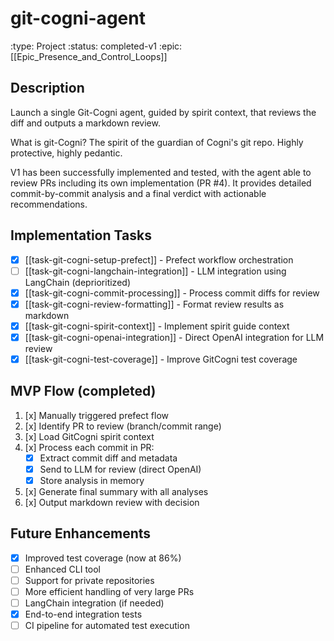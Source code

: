 # git-cogni-agent
:type: Project
:status: completed-v1
:epic: [[Epic_Presence_and_Control_Loops]]

## Description
Launch a single Git-Cogni agent, guided by spirit context, that reviews the diff and outputs a markdown review.

What is git-Cogni? The spirit of the guardian of Cogni's git repo. Highly protective, highly pedantic.

V1 has been successfully implemented and tested, with the agent able to review PRs including its own implementation (PR #4). It provides detailed commit-by-commit analysis and a final verdict with actionable recommendations.

## Implementation Tasks
- [x] [[task-git-cogni-setup-prefect]] - Prefect workflow orchestration
- [ ] [[task-git-cogni-langchain-integration]] - LLM integration using LangChain (deprioritized)
- [x] [[task-git-cogni-commit-processing]] - Process commit diffs for review
- [x] [[task-git-cogni-review-formatting]] - Format review results as markdown
- [x] [[task-git-cogni-spirit-context]] - Implement spirit guide context
- [x] [[task-git-cogni-openai-integration]] - Direct OpenAI integration for LLM review
- [x] [[task-git-cogni-test-coverage]] - Improve GitCogni test coverage

## MVP Flow (completed)
1. [x] Manually triggered prefect flow 
2. [x] Identify PR to review (branch/commit range)
3. [x] Load GitCogni spirit context
4. [x] Process each commit in PR:
   - [x] Extract commit diff and metadata
   - [x] Send to LLM for review (direct OpenAI)
   - [x] Store analysis in memory
5. [x] Generate final summary with all analyses
6. [x] Output markdown review with decision

## Future Enhancements
- [x] Improved test coverage (now at 86%)
- [ ] Enhanced CLI tool
- [ ] Support for private repositories
- [ ] More efficient handling of very large PRs
- [ ] LangChain integration (if needed)
- [x] End-to-end integration tests
- [ ] CI pipeline for automated test execution
